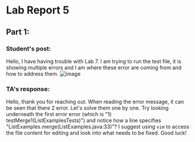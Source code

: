# Lab Report 5

## Part 1:
### Student's post:
Hello, I have having trouble with Lab 7. I am trying to run the test file, it is showing multiple errors
and I am where these error are coming from and how to address them.
![image](https://github.com/niktion9/cse15l-lab-reports/assets/150311091/69bad620-a3e9-4ebf-891f-f5dd58458ea7)

### TA's response:
Hello, thank you for reaching out. When reading the error message, it can be seen that there 2 error. Let's solve them one by one.
Try looking underneath the first error error (which is "1) testMerge1(ListExamplesTests)") and notice how a line specifies "ListExamples.merge(ListExamples.java:33)"?
I suggest using ```vim``` to access the file content for editing and look into what needs to be fixed. Good luck!


